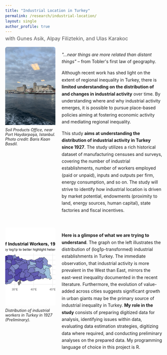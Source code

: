 ```yaml
---
title: "Industrial Location in Turkey"
permalink: /research/industrial-location/
layout: single
author_profile: true
---
```


<h3 style="margin-top:-10px; font-weight:normal; color:#555;">
with Gunes Asik, Alpay Filiztekin, and Ulas Karakoc
</h3>

<!-- First image + paragraph -->
<div style="display:flex; align-items:flex-start; gap:20px; margin-bottom:30px;">
  <div style="flex:1; max-width:40%; overflow:hidden; border-radius:6px;">
    <img src="/images/soil-products-office.jpg" 
         alt="Soil Products Office" 
         style="width:100%; height:250px; object-fit:cover; object-position:center;">
    <p style="font-size:0.9em; margin-top:5px;"><em>
      Soil Products Office, near Port Haydarpaşa, Istanbul.<br>
      Photo credit: Baris Kaan Basdil.
    </em></p>
  </div>
  <div style="flex:2; line-height:1.6;">
    <p>
      <em>"...near things are more related than distant things"</em> – from Tobler's first law of geography.
    </p>
    <p>
      Although recent work has shed light on the extent of regional inequality in Turkey, there is 
      <strong>limited understanding on the distribution of and changes in industrial activity</strong> over time. 
      By understanding where and why industrial activity emerges, it is possible to pursue place-based policies 
      aiming at fostering economic activity and mediating regional inequality.
    </p>
    <p>
      This study <strong>aims at understanding the distribution of industrial activity in Turkey since 1927</strong>. 
      The study utilizes a rich historical dataset of manufacturing censuses and surveys, covering the number of 
      industrial establishments, number of workers employed (paid or unpaid), inputs and outputs per firm, energy 
      consumption, and so on. The study will strive to identify how industrial location is driven by market potential, 
      endowments (proximity to land, energy sources, human capital), state factories and fiscal incentives.
    </p>
  </div>
</div>

<!-- Second image + paragraph -->
<div style="display:flex; align-items:flex-start; gap:20px;">
  <div style="flex:1; max-width:40%; overflow:hidden; border-radius:6px;">
    <img src="/images/industrial-workers-map.jpeg" 
         alt="Industrial Workers Map 1927" 
         style="width:100%; height:250px; object-fit:cover; object-position:center;">
    <p style="font-size:0.9em; margin-top:5px;"><em>
      Distribution of industrial workers in Turkey in 1927 (Preliminary).
    </em></p>
  </div>
  <div style="flex:2; line-height:1.6;">
    <p>
      <strong>Here is a glimpse of what we are trying to understand</strong>. The graph on the left illustrates 
      the distribution of (log1p-transformed) industrial establishments in Turkey. The immediate observation, 
      that industrial activity is more prevalent in the West than East, mirrors the east-west inequality documented 
      in the recent literature. Furthermore, the evolution of value-added across cities suggests significant growth 
      in urban giants may be the primary source of industrial inequality in Turkey. 
      <strong>My role in the study</strong> consists of preparing digitized data for analysis, identifying issues 
      within data, evaluating data estimation strategies, digitizing data where required, and conducting preliminary 
      analyses on the prepared data. My programming language of choice in this project is R.
    </p>
  </div>
</div>
